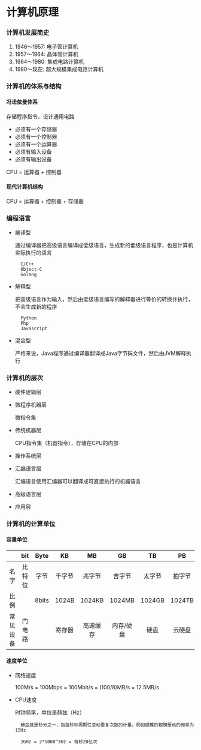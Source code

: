 # 计算机原理

### 计算机发展简史

1. 1946～1957: 电子管计算机
2. 1957～1964: 晶体管计算机
3. 1964～1980: 集成电路计算机
4. 1980～现在: 超大规模集成电路计算机

### 计算机的体系与结构

#### 冯诺依曼体系

存储程序指令，设计通用电路

- 必须有一个存储器
- 必须有一个控制器
- 必须有一个运算器
- 必须有输入设备
- 必须有输出设备

CPU = 运算器 + 控制器

#### 现代计算机结构

CPU = 运算器 + 控制器 + 存储器

### 编程语言

- 编译型

    通过编译器把高级语言编译成低级语言，生成新的低级语言程序，也是计算机实际执行的语言

        C/C++
        Object-C
        Golang

- 解释型

    把高级语言作为输入，然后由低级语言编写的解释器进行等价的转换并执行，不会生成新的程序

        Python
        Php
        Javascript
    
- 混合型

    严格来说，Java程序通过编译器翻译成Java字节码文件，然后由JVM解释执行

### 计算机的层次

- 硬件逻辑层
- 微程序机器层
    
    微指令集

- 传统机器层

    CPU指令集（机器指令），存储在CPU的内部
- 操作系统层
- 汇编语言层

    汇编语言使用汇编器可以翻译成可直接执行的机器语言

- 高级语言层

- 应用层

### 计算机的计算单位

#### 容量单位
||bit|Byte|KB|MB|GB|TB|PB|EB|
|:-:|:-:|:-:|:-:|:-:|:-:|:-:|:-:|:-:|
|名字|比特位|字节|千字节|兆字节|吉字节|太字节|拍字节|艾字节|
|比例||8bits|1024B|1024KB|1024MB|1024GB|1024TB|1024PB|
|常见设备|门电路||寄存器|高速缓存|内存/硬盘|硬盘|云硬盘|数据仓库|

#### 速度单位

- 网络速度

    100M/s = 100Mbps = 100Mbit/s = (100/8)MB/s = 12.5MB/s

- CPU速度

    时钟频率，单位是赫兹（Hz）

        赫兹就是秒分之一，指每秒钟周期性变动重复次数的计量。例如蝴蝶的翅膀扇动的频率为15Hz

        2GHz = 2*1000^3Hz = 每秒20亿次

